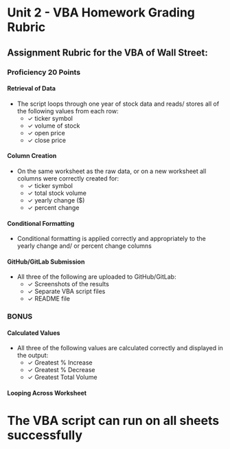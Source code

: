 # Unit 2 - VBA Homework Grading Rubric

## Assignment Rubric for the VBA of Wall Street:

### Proficiency 20 Points

#### Retrieval of Data
* The script loops through one year of stock data and reads/ stores all of the following values from each row:
  * ✓ ticker symbol
  * ✓ volume of stock
  * ✓ open price
  * ✓ close price

#### Column Creation
* On the same worksheet as the raw data, or on a new worksheet all columns were correctly created for:
  * ✓ ticker symbol
  * ✓ total stock volume
  * ✓ yearly change ($)
  * ✓ percent change

#### Conditional Formatting
* Conditional formatting is applied correctly and appropriately to the yearly change and/ or percent change columns

#### GitHub/GitLab Submission
* All three of the following are uploaded to GitHub/GitLab:
  * ✓ Screenshots of the results
  * ✓ Separate VBA script files
  * ✓ README file

### BONUS
#### Calculated Values
* All three of the following values are calculated correctly and displayed in the output:
  * ✓ Greatest % Increase
  * ✓ Greatest % Decrease
  * ✓ Greatest Total Volume

#### Looping Across Worksheet
# The VBA script can run on all sheets successfully
